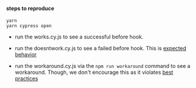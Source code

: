 
#### steps to reproduce

```
yarn
yarn cypress open
```

- run the works.cy.js to see a successful before hook.
- run the doesntwork.cy.js to see a failed before hook. This is [expected behavior](https://docs.cypress.io/guides/guides/test-retries#How-It-Works)

- run the workaround.cy.js via the `npm run workaround` command to see a  workaround. Though, we don't encourage this as it violates [best practices](https://docs.cypress.io/guides/references/best-practices#Having-tests-rely-on-the-state-of-previous-tests) 

